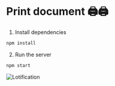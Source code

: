 # Print document 🖨🖨

1. Install dependencies

```javascript
npm install
```

2. Run the server

```javascript
npm start
```

![Lotification](https://repository-images.githubusercontent.com/442036518/034216fd-e493-49e9-a35d-d05d996001b3)